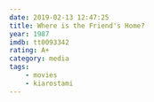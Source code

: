 ```yaml
---
date: 2019-02-13 12:47:25
title: Where is the Friend's Home?
year: 1987
imdb: tt0093342
rating: A+
category: media
tags:
    - movies
    - kiarostami
---
```

